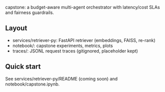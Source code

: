 capstone: a budget-aware multi-agent orchestrator with latency/cost SLAs and fairness guardrails.

## Layout
- services/retriever-py: FastAPI retriever (embeddings, FAISS, re-rank)
- notebook/: capstone experiments, metrics, plots
- traces/: JSONL request traces (gitignored, placeholder kept)

## Quick start
See services/retriever-py/README (coming soon) and notebook/capstone.ipynb.
